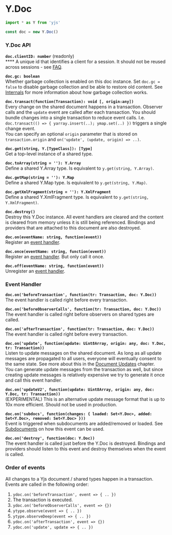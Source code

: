 # Y.Doc



```javascript
import * as Y from 'yjs'

const doc = new Y.Doc()
```

### Y.Doc API

**`doc.clientID: number`** \(readonly\)  
****    A unique id that identifies a client for a session. It should not be reused across sessions - see [FAQ](faq.md#i-get-a-new-clientid-for-every-session-is-there-a-way-to-make-it-static-for-a-peer-accessing-the-document).

**`doc.gc: boolean`**   
     Whether garbage collection is enabled on this doc instance. Set `doc.gc = false` to disable garbage collection and be able to restore old content. See [Internals](internals.md) for more information about how garbage collection works.

**`doc.transact(function(Transaction): void [, origin:any])`**   
    Every change on the shared document happens in a transaction. Observer calls and the `update` event are called after each transaction. You should bundle changes into a single transaction to reduce event calls. I.e. `doc.transact(() => { yarray.insert(..); ymap.set(..) })` triggers a single change event.  
You can specify an optional `origin` parameter that is stored on `transaction.origin` and `on('update', (update, origin) => ..)`.

**`doc.get(string, Y.[TypeClass]): [Type]`**  
    Get a top-level instance of a shared type.

**`doc.toArray(string = ''): Y.Array`**  
    Define a shared Y.Array type. Is equivalent to `y.get(string, Y.Array)`.

**`doc.getMap(string = ''): Y.Map`**  
    Define a shared Y.Map type. Is equivalent to `y.get(string, Y.Map)`.

**`doc.getXmlFragment(string = ''): Y.XmlFragment`**  
    Define a shared Y.XmlFragment type. Is equivalent to `y.get(string, Y.XmlFragment)`.

**`doc.destroy()`**  
    Destroy this Y.Doc instance. All event handlers are cleared and the content is cleared from memory unless it is still being referenced. Bindings and providers that are attached to this document are also destroyed.

**`doc.on(eventName: string, function(event))`**  
    Register an [event handler](y.doc.md#event-handler).

**`doc.once(eventName: string, function(event))`**  
    Register an [event handler](y.doc.md#event-handler). But only call it once.

**`doc.off(eventName: string, function(event))`**  
    Unregister an [event handler](y.doc.md#event-handler).

### Event Handler

**`doc.on('beforeTransaction', function(tr: Transaction, doc: Y.Doc))`**  
    The event handler is called right before every transaction. 

**`doc.on('beforeObserverCalls', function(tr: Transaction, doc: Y.Doc))`**  
    The event handler is called right before observers on shared types are called.

**`doc.on('afterTransaction', function(tr: Transaction, doc: Y.Doc))`**  
    The event handler is called right before every transaction. 

**`doc.on('update', function(update: Uint8Array, origin: any, doc: Y.Doc, tr: Transaction))`**  
    Listen to update messages on the shared document. As long as all update messages are propagated to all users, everyone will eventually consent to the same state. See more about this in the [Document Updates](document-updates.md) chapter.  
    You can generate update messages from the transaction as well, but since creating update messages is relatively expensive we try to generate it once and call this event handler.

**`doc.on('updateV2', function(update: Uint8Array, origin: any, doc: Y.Doc, tr: Transaction))`**  
    \(EXPERIMENTAL\) This is an alternative update message format that is up to 10x more efficient. Should not be used in production.

**`doc.on('subdocs', function(changes: { loaded: Set<Y.Doc>, added: Set<Y.Doc>, removed: Set<Y.Doc> }))`**  
    Event is triggered when subdocuments are added/removed or loaded. See [Subdocuments](subdocuments.md) on how this event can be used. 

**`doc.on('destroy', function(doc: Y.Doc))`**  
    The event handler is called just before the Y.Doc is destroyed. Bindings and providers should listen to this event and destroy themselves when the event is called.

### Order of events

All changes to a Yjs document / shared types happen in a transaction. Events are called in the following order:

1. `ydoc.on('beforeTransaction', event => { .. })`
2. The transaction is executed.
3. `ydoc.on('beforeObserverCalls', event => {})`
4. `ytype.observe(event => { .. })` 
5. `ytype.observeDeep(event => { .. })` 
6. `ydoc.on('afterTransaction', event => {})` 
7. `ydoc.on('update', update => { .. })` 

